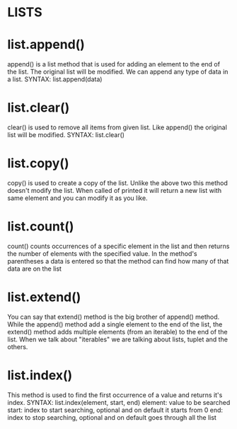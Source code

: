 # LISTS
# list.append()
append() is a list method that is used for adding an element to the end of the list. The original list will be modified. We can append any type of data in a list.
SYNTAX: list.append(data)

# list.clear()
clear() is used to remove all items from given list. Like append() the original list will be modified.
SYNTAX: list.clear()

# list.copy()
copy() is used to create a copy of the list. Unlike the above two this method doesn't modify the list. When called of printed it will return a new list with same element and you can modify it as you like.

# list.count()
count() counts occurrences of a specific element in the list and then returns the number of elements with the specified value.
In the method's parentheses a data is entered so that the method can find how many of that data are on the list

# list.extend()
You can say that extend() method is the big brother of append() method. While the append() method add a single element to the end of the list, the extend() method adds multiple elements (from an iterable) to the end of the list.
When we talk about "iterables" we are talking about lists, tuplet and the others.

# list.index()
This method is used to find the first occurrence of a value and returns it's index.
SYNTAX: list.index(element, start, end)
    element: value to be searched
    start: index to start searching, optional and on default it starts from 0
    end: index to stop searching, optional and on default goes through all the list
